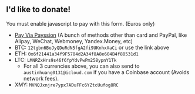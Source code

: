 ## I'd like to donate!
<div id="accepton-form"></div> 
<script src="https://js.accepton.com/scripts/accepton.js" 
  class="accepton-button"
  data-public-key="pkey_94b45027db60823d"
  data-redirect-uri=""
  data-token="txn_c54bcb3ef314c8ca0d3ff53838b0438d"
  data-additional-fields="name"
  data-customer-email=""
  data-target="accepton-form">
</script>
<noscript>You must enable javascript to pay with this form.</noscript>

<script src="https://liberapay.com/~18025/widgets/receiving.js"></script> (Euros only)

* <a  href='https://www.payssion.com/checkout/5942a5d395ee858f' target='_blank'>Pay Via Payssion</a> (A bunch of methods other than card and PayPal, like Alipay, WeChat, Webmoney, Yandex.Money, etc)
* BTC: `12tgbn6BoJyQDuRdN5fgA2fi9UKnhxXaCi` or use the link above
* ETH: `0x6f21441a34f9F5784d2A34f8A8e604B4f88531d1`
* LTC: `LMNRZxHrs9s46f6fpYdvPwPm258ypnY1Tk`
  * For all 3 currencies above, you can also send to `austinhuang0131@icloud.com` if you have a Coinbase account (Avoids network fees).
* XMY: `MVNQJxnjre7ypx7ADuFFc6YZtcUufog8RC`
